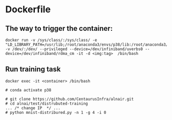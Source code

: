 # Dockerfile

## The way to trigger the container:
```
docker run -v /sys/class/:/sys/class/ -e "LD_LIBRARY_PATH=/usr/lib;/root/anaconda3/envs/p38/lib:/root/anaconda3/lib" -v /dev/:/dev/ --privileged --device=/dev/infiniband/uverbs0 --device=/dev/infiniband/rdma_cm -it -d <img:tag>  /bin/bash
```


## Run training task
```
docker exec -it <container> /bin/bash

# conda activate p38

# git clone https://github.com/CentaurusInfra/alnair.git
# cd alnai/test/distrubuted-training
... /* change IP  */ ...
# python mnist-distribured.py -n 1 -g 4 -i 0

```
